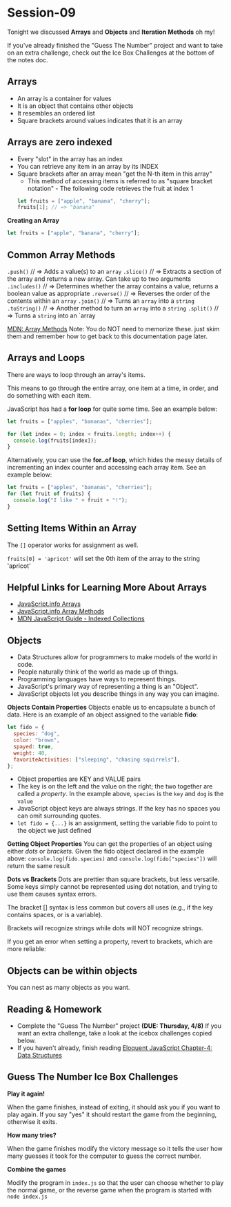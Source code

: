 # Session-09

Tonight we discussed **Arrays** and **Objects** and **Iteration Methods** oh my!

If you've already finished the "Guess The Number" project and want to take on an extra challenge, check out the Ice Box Challenges at the bottom of the notes doc.

## Arrays

- An array is a container for values
- It is an object that contains other objects
- It resembles an ordered list
- Square brackets around values indicates that it is an array

## Arrays are zero indexed

- Every "slot" in the array has an index
- You can retrieve any item in an array by its INDEX
- Square brackets after an array mean "get the N-th item in this array"
  - This method of accessing items is referred to as "square bracket notation" - The following code retrieves the fruit at index 1
  ```js
  let fruits = ["apple", "banana", "cherry"];
  fruits[1]; // => "banana"
  ```

**Creating an Array**

```js
let fruits = ["apple", "banana", "cherry"];
```

## Common Array Methods

`.push()` // => Adds a value(s) to an `array`
`.slice()` // => Extracts a section of the array and returns a new array. Can take up to two arguments
`.includes()` // => Determines whether the array contains a value, returns a boolean value as appropriate
`.reverse()` // => Reverses the order of the contents within an `array`
`.join()` // => Turns an `array` into a `string`
`.toString()` // => Another method to turn an `array` into a `string`
`.split()` // => Turns a `string` into an `array

[MDN: Array Methods](https://developer.mozilla.org/en-US/docs/Web/JavaScript/Reference/Global_Objects/Array#instance_methods)
Note: You do NOT need to memorize these. just skim them and remember how to get back to this documentation page later.

## Arrays and Loops

There are ways to loop through an array's items.

This means to go through the entire array, one item at a time, in order, and do something with each item.

JavaScript has had a **for loop** for quite some time. See an example below:

```js
let fruits = ["apples", "bananas", "cherries"];

for (let index = 0; index < fruits.length; index++) {
  console.log(fruits[index]);
}
```

Alternatively, you can use the **for..of loop**, which hides the messy details of incrementing an index counter and accessing each array item. See an example below:

```js
let fruits = ["apples", "bananas", "cherries"];
for (let fruit of fruits) {
  console.log("I like " + fruit + "!");
}
```

## Setting Items Within an Array

The `[]` operator works for assignment as well.

`fruits[0] = 'apricot'` will set the 0th item of the array to the string 'apricot'

## Helpful Links for Learning More About Arrays

- [JavaScript.info Arrays](https://javascript.info/array)
- [JavaScript.info Array Methods](https://javascript.info/array-methods)
- [MDN JavaScript Guide - Indexed Collections](https://developer.mozilla.org/en-US/docs/Web/JavaScript/Guide/Indexed_collections)

## Objects

- Data Structures allow for programmers to make models of the world in code.
- People naturally think of the world as made up of things.
- Programming languages have ways to represent things.
- JavaScript's primary way of representing a thing is an "Object".
- JavaScript objects let you describe things in any way you can imagine.

**Objects Contain Properties**
Objects enable us to encapsulate a bunch of data.
Here is an example of an object assigned to the variable **fido**:

```js
let fido = {
  species: "dog",
  color: "brown",
  spayed: true,
  weight: 40,
  favoriteActivities: ["sleeping", "chasing squirrels"],
};
```

- Object properties are KEY and VALUE pairs
- The key is on the left and the value on the right; the two together are called a _property_. In the example above, `species` is the `key` and `dog` is the `value`
- JavaScript object keys are always strings. If the key has no spaces you can omit surrounding quotes.
- `let fido = {...}` is an assignment, setting the variable fido to point to the object we just defined

**Getting Object Properties**
You can get the properties of an object using either _dots_ or _brackets_. Given the fido object declared in the example above:
`console.log(fido.species)` and `console.log(fido["species"])` will return the same result

**Dots vs Brackets**
Dots are prettier than square brackets, but less versatile. Some keys simply cannot be represented using dot notation, and trying to use them causes syntax errors.

The bracket [] syntax is less common but covers all uses (e.g., if the key contains spaces, or is a variable).

Brackets will recognize strings while dots will NOT recognize strings.

If you get an error when setting a property, revert to brackets, which are more reliable:

## Objects can be within objects

You can nest as many objects as you want.

## Reading & Homework

- Complete the "Guess The Number" project **(DUE: Thursday, 4/8)** If you want an extra challenge, take a look at the icebox challenges copied below.
- If you haven't already, finish reading [Eloquent JavaScript Chapter-4: Data Structures](https://eloquentjavascript.net/04_data.html)

## Guess The Number Ice Box Challenges

**Play it again!**

When the game finishes, instead of exiting, it should ask you if you want to play again. If you say "yes" it should restart the game from the beginning, otherwise it exits.

**How many tries?**

When the game finishes modify the victory message so it tells the user how many guesses it took for the computer to guess the correct number.

**Combine the games**

Modify the program in `index.js` so that the user can choose whether to play the normal game, or the reverse game when the program is started with `node index.js`
